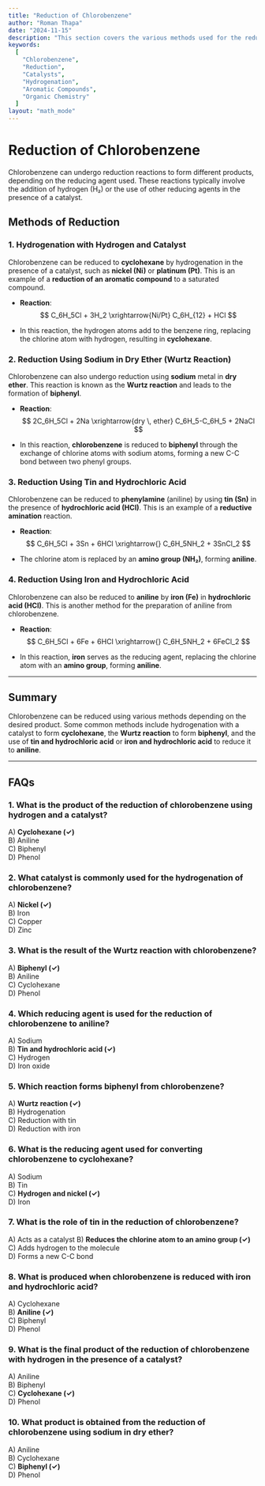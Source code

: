 ```yaml
---
title: "Reduction of Chlorobenzene"
author: "Roman Thapa"
date: "2024-11-15"
description: "This section covers the various methods used for the reduction of chlorobenzene to form different products."
keywords:
  [
    "Chlorobenzene",
    "Reduction",
    "Catalysts",
    "Hydrogenation",
    "Aromatic Compounds",
    "Organic Chemistry"
  ]
layout: "math_mode"
---
```


# Reduction of Chlorobenzene

Chlorobenzene can undergo reduction reactions to form different products, depending on the reducing agent used. These reactions typically involve the addition of hydrogen (H₂) or the use of other reducing agents in the presence of a catalyst.

## Methods of Reduction

### 1. **Hydrogenation with Hydrogen and Catalyst**
Chlorobenzene can be reduced to **cyclohexane** by hydrogenation in the presence of a catalyst, such as **nickel (Ni)** or **platinum (Pt)**. This is an example of a **reduction of an aromatic compound** to a saturated compound.

- **Reaction**:  
  $$ C_6H_5Cl + 3H_2 \xrightarrow{Ni/Pt} C_6H_{12} + HCl $$

- In this reaction, the hydrogen atoms add to the benzene ring, replacing the chlorine atom with hydrogen, resulting in **cyclohexane**.

### 2. **Reduction Using Sodium in Dry Ether (Wurtz Reaction)**
Chlorobenzene can also undergo reduction using **sodium** metal in **dry ether**. This reaction is known as the **Wurtz reaction** and leads to the formation of **biphenyl**.

- **Reaction**:  
  $$ 2C_6H_5Cl + 2Na \xrightarrow{dry \, ether} C_6H_5-C_6H_5 + 2NaCl $$

- In this reaction, **chlorobenzene** is reduced to **biphenyl** through the exchange of chlorine atoms with sodium atoms, forming a new C-C bond between two phenyl groups.

### 3. **Reduction Using Tin and Hydrochloric Acid**
Chlorobenzene can be reduced to **phenylamine** (aniline) by using **tin (Sn)** in the presence of **hydrochloric acid (HCl)**. This is an example of a **reductive amination** reaction.

- **Reaction**:  
  $$ C_6H_5Cl + 3Sn + 6HCl \xrightarrow{} C_6H_5NH_2 + 3SnCl_2 $$

- The chlorine atom is replaced by an **amino group (NH₂)**, forming **aniline**.

### 4. **Reduction Using Iron and Hydrochloric Acid**
Chlorobenzene can also be reduced to **aniline** by **iron (Fe)** in **hydrochloric acid (HCl)**. This is another method for the preparation of aniline from chlorobenzene.

- **Reaction**:  
  $$ C_6H_5Cl + 6Fe + 6HCl \xrightarrow{} C_6H_5NH_2 + 6FeCl_2 $$

- In this reaction, **iron** serves as the reducing agent, replacing the chlorine atom with an **amino group**, forming **aniline**.

---

## Summary

Chlorobenzene can be reduced using various methods depending on the desired product. Some common methods include hydrogenation with a catalyst to form **cyclohexane**, the **Wurtz reaction** to form **biphenyl**, and the use of **tin and hydrochloric acid** or **iron and hydrochloric acid** to reduce it to **aniline**.

---

## FAQs

### 1. What is the product of the reduction of chlorobenzene using hydrogen and a catalyst?  
A) **Cyclohexane (✓)**  
B) Aniline  
C) Biphenyl  
D) Phenol  

### 2. What catalyst is commonly used for the hydrogenation of chlorobenzene?  
A) **Nickel (✓)**  
B) Iron  
C) Copper  
D) Zinc  

### 3. What is the result of the Wurtz reaction with chlorobenzene?  
A) **Biphenyl (✓)**  
B) Aniline  
C) Cyclohexane  
D) Phenol  

### 4. Which reducing agent is used for the reduction of chlorobenzene to aniline?  
A) Sodium  
B) **Tin and hydrochloric acid (✓)**  
C) Hydrogen  
D) Iron oxide  

### 5. Which reaction forms biphenyl from chlorobenzene?  
A) **Wurtz reaction (✓)**  
B) Hydrogenation  
C) Reduction with tin  
D) Reduction with iron  

### 6. What is the reducing agent used for converting chlorobenzene to cyclohexane?  
A) Sodium  
B) Tin  
C) **Hydrogen and nickel (✓)**  
D) Iron  

### 7. What is the role of tin in the reduction of chlorobenzene?  
A) Acts as a catalyst 
B) **Reduces the chlorine atom to an amino group (✓)**  
C) Adds hydrogen to the molecule  
D) Forms a new C-C bond  

### 8. What is produced when chlorobenzene is reduced with iron and hydrochloric acid?  
A) Cyclohexane  
B) **Aniline (✓)**  
C) Biphenyl  
D) Phenol  

### 9. What is the final product of the reduction of chlorobenzene with hydrogen in the presence of a catalyst?  
A) Aniline  
B) Biphenyl  
C) **Cyclohexane (✓)**  
D) Phenol  

### 10. What product is obtained from the reduction of chlorobenzene using sodium in dry ether?  
A) Aniline  
B) Cyclohexane  
C) **Biphenyl (✓)**  
D) Phenol  
